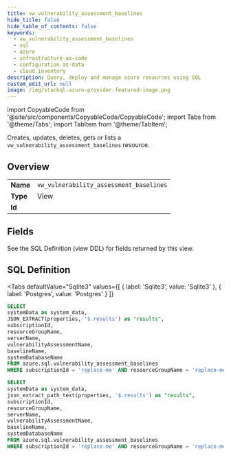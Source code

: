```yaml
--- 
title: vw_vulnerability_assessment_baselines
hide_title: false
hide_table_of_contents: false
keywords:
  - vw_vulnerability_assessment_baselines
  - sql
  - azure
  - infrastructure-as-code
  - configuration-as-data
  - cloud inventory
description: Query, deploy and manage azure resources using SQL
custom_edit_url: null
image: /img/stackql-azure-provider-featured-image.png
---
```


import CopyableCode from '@site/src/components/CopyableCode/CopyableCode';
import Tabs from '@theme/Tabs';
import TabItem from '@theme/TabItem';

Creates, updates, deletes, gets or lists a <code>vw_vulnerability_assessment_baselines</code> resource.

## Overview
<table><tbody>
<tr><td><b>Name</b></td><td><code>vw_vulnerability_assessment_baselines</code></td></tr>
<tr><td><b>Type</b></td><td>View</td></tr>
<tr><td><b>Id</b></td><td><CopyableCode code="azure.sql.vw_vulnerability_assessment_baselines" /></td></tr>
</tbody></table>

## Fields

See the SQL Definition (view DDL) for fields returned by this view.

## SQL Definition

<Tabs
defaultValue="Sqlite3"
values={[
{ label: 'Sqlite3', value: 'Sqlite3' },
{ label: 'Postgres', value: 'Postgres' }
]}
>
<TabItem value="Sqlite3">

```sql
SELECT
systemData as system_data,
JSON_EXTRACT(properties, '$.results') as "results",
subscriptionId,
resourceGroupName,
serverName,
vulnerabilityAssessmentName,
baselineName,
systemDatabaseName
FROM azure.sql.vulnerability_assessment_baselines
WHERE subscriptionId = 'replace-me' AND resourceGroupName = 'replace-me' AND serverName = 'replace-me' AND vulnerabilityAssessmentName = 'replace-me' AND systemDatabaseName = 'replace-me';
```

</TabItem>
<TabItem value="Postgres">

```sql
SELECT
systemData as system_data,
json_extract_path_text(properties, '$.results') as "results",
subscriptionId,
resourceGroupName,
serverName,
vulnerabilityAssessmentName,
baselineName,
systemDatabaseName
FROM azure.sql.vulnerability_assessment_baselines
WHERE subscriptionId = 'replace-me' AND resourceGroupName = 'replace-me' AND serverName = 'replace-me' AND vulnerabilityAssessmentName = 'replace-me' AND systemDatabaseName = 'replace-me';
```

</TabItem>
</Tabs>
